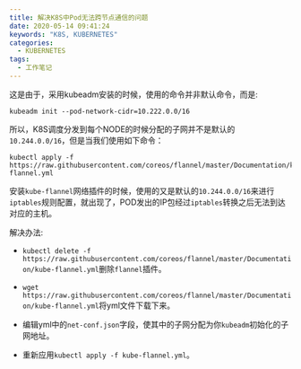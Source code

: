 ```yaml
---
title: 解决K8S中Pod无法跨节点通信的问题
date: 2020-05-14 09:41:24
keywords: "K8S, KUBERNETES"
categories:
  - KUBERNETES
tags:
  - 工作笔记
---
```


这是由于，采用kubeadm安装的时候，使用的命令并非默认命令，而是:
<!-- more -->
```
kubeadm init --pod-network-cidr=10.222.0.0/16
```
所以，K8S调度分发到每个NODE的时候分配的子网并不是默认的 `10.244.0.0/16`，但是当我们使用如下命令：
```
kubectl apply -f https://raw.githubusercontent.com/coreos/flannel/master/Documentation/kube-flannel.yml
```
安装`kube-flannel`网络插件的时候，使用的又是默认的`10.244.0.0/16`来进行`iptables`规则配置，就出现了，POD发出的IP包经过`iptables`转换之后无法到达对应的主机。

解决办法:

* `kubectl delete -f https://raw.githubusercontent.com/coreos/flannel/master/Documentation/kube-flannel.yml`删除`flannel`插件。

* `wget https://raw.githubusercontent.com/coreos/flannel/master/Documentation/kube-flannel.yml`将yml文件下载下来。

* 编辑yml中的`net-conf.json`字段，使其中的子网分配为你`kubeadm`初始化的子网地址。

* 重新应用`kubectl apply -f kube-flannel.yml`。
